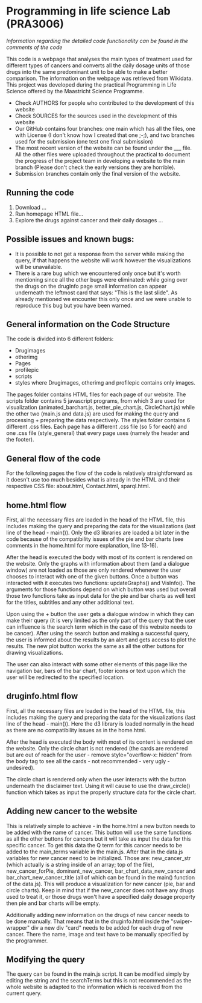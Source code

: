 # Programming in life science Lab (PRA3006)
*Information regarding the detailed code functionality can be found in the comments of the code*

This code is a webpage that analyses the main types of treatment used for different types of cancers and converts all the daily dosage units of those drugs into the same predominant unit to be able to make a better comparison. The information on the webpage was retrieved from Wikidata. This project was developed during the practical Programming in Life Science offered by the Maastricht Science Programme.

- Check AUTHORS for people who contributed to the development of this website
- Check SOURCES for the sources used in the development of this website
- Our GitHub contains four branches: one main which has all the files, one with License (I don't know how I created that one ;-;), and two branches used for the submission (one test one final submission) 
- The most recent version of the website can be found under the \_\_\_ file. All the other files were uploaded throughout the practical to document the progress of the project team in developing a website to the main branch (Please don't check the early versions they are horrible).
- Submission branches contain only the final version of the website. 

## Running the code

1. Download ...
2. Run homepage HTML file...
3. Explore the drugs against cancer and their daily dosages ...

## Possible issues and known bugs:

- It is possible to not get a response from the server while making the query, if that happens the website will work however the visualizations will be unavailable.
- There is a rare bug which we encountered only once but it's worth mentioning since all the other bugs were eliminated: while going over the drugs on the drugInfo page small information can appear underneath the leftmost card that says: "This is the last slide". As already mentioned we encounter this only once and we were unable to reproduce this bug but you have been warned.

## General information on the Code Structure

The code is divided into 6 different folders:

- Drugimages
- otherimg
- Pages
- profilepic
- scripts
- styles
  where Drugimages, otherimg and profilepic contains only images.

The pages folder contains HTML files for each page of our website.
The scripts folder contains 5 javascript programs, from which 3 are used for visualization (animated_barchart.js, better_pie_chart.js, CircleChart.js) while the other two (main.js and data.js) are used for making the query and processing + preparing the data respectively.
The styles folder contains 6 different .css files. Each page has a different .css file (so 5 for each) and one .css file (style_general) that every page uses (namely the header and the footer).

## General flow of the code

For the following pages the flow of the code is relatively straightforward as it doesn't use too much besides what is already in the HTML and their respective CSS file: about.html, Contact.html, sparql.html.

## home.html flow

First, all the necessary files are loaded in the head of the HTML file, this includes making the query and preparing the data for the visualizations (last line of the head - main()). Only the d3 libraries are loaded a bit later in the code because of the compatibility issues of the pie and bar charts (see comments in the home.html for more explanation, line 13-16).

After the head is executed the body with most of its content is rendered on the website. Only the graphs with information about them (and a dialogue window) are not loaded as those are only rendered whenever the user chooses to interact with one of the given buttons. Once a button was interacted with it executes two functions: updateGraphs() and VisInfo(). The arguments for those functions depend on which button was used but overall those two functions take as input data for the pie and bar charts as well text for the titles, subtitles and any other additional text.

Upon using the + button the user gets a dialogue window in which they can make their query (it is very limited as the only part of the query that the user can influence is the search term which in the case of this website needs to be cancer). After using the search button and making a successful query, the user is informed about the results by an alert and gets access to plot the results. The new plot button works the same as all the other buttons for drawing visualizations.

The user can also interact with some other elements of this page like the navigation bar, bars of the bar chart, footer icons or text upon which the user will be redirected to the specified location.

## druginfo.html flow

First, all the necessary files are loaded in the head of the HTML file, this includes making the query and preparing the data for the visualizations (last line of the head - main()). Here the d3 library is loaded normally in the head as there are no compatibility issues as in the home.html.

After the head is executed the body with most of its content is rendered on the website. Only the circle chart is not rendered (the cards are rendered but are out of reach for the user - remove style="overflow-x: hidden" from the body tag to see all the cards - not recommended - very ugly - undesired).

The circle chart is rendered only when the user interacts with the button underneath the disclaimer text. Using it will cause to use the draw_circle() function which takes as input the properly structure data for the circle chart.

## Adding new cancer to the website

This is relatively simple to achieve - in the home.html a new button needs to be added with the name of cancer. This button will use the same functions as all the other buttons for cancers but it will take as input the data for this specific cancer. To get this data the Q term for this cancer needs to be added to the main_terms variable in the main.js. After that in the data.js variables for new cancer need to be initialized. Those are: new_cancer_str (which actually is a string inside of an array; top of the file), new_cancer_forPie, dominant_new_cancer, bar_chart_data_new_cancer and bar_chart_new_cancer_title (all of which can be found in the main() function of the data.js). This will produce a visualization for new cancer (pie, bar and circle charts). Keep in mind that if the new_cancer does not have any drugs used to treat it, or those drugs won't have a specified daily dosage property then pie and bar charts will be empty.

Additionally adding new information on the drugs of new cancer needs to be done manually. That means that in the druginfo.html inside the "swiper-wrapper" div a new div "card" needs to be added for each drug of new cancer. There the name, image and text have to be manually specified by the programmer.

## Modifying the query

The query can be found in the main.js script. It can be modified simply by editing the string and the searchTerms but this is not recommended as the whole website is adapted to the information which is received from the current query.
